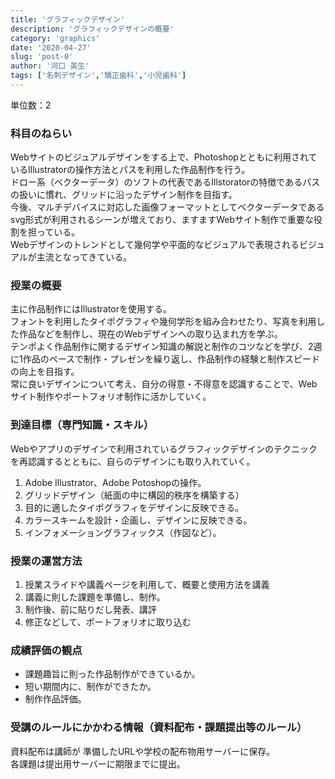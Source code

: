 ```yaml
---
title: 'グラフィックデザイン'
description: 'グラフィックデザインの概要'
category: 'graphics'
date: '2020-04-27'
slug: 'post-0'
author: '河口 英生'
tags: ['名刺デザイン','矯正歯科','小児歯科']
---
```

単位数：2

<h3 class="title is-5" >科目のねらい</h3>

Webサイトのビジュアルデザインをする上で、Photoshopとともに利用されているIllustratorの操作方法とパスを利用した作品制作を行う。  
ドロー系（ベクターデータ）のソフトの代表であるIllstoratorの特徴であるパスの扱いに慣れ、グリッドに沿ったデザイン制作を目指す。  
今後、マルチデバイスに対応した画像フォーマットとしてベクターデータであるsvg形式が利用されるシーンが増えており、ますますWebサイト制作で重要な役割を担っている。  
Webデザインのトレンドとして幾何学や平面的なビジュアルで表現されるビジュアルが主流となってきている。

<h3 class="title is-5" >授業の概要</h3>

主に作品制作にはIllustratorを使用する。  
フォントを利用したタイポグラフィや幾何学形を組み合わせたり、写真を利用した作品などを制作し、現在のWebデザインへの取り込まれ方を学ぶ。  
テンポよく作品制作に関するデザイン知識の解説と制作のコツなどを学び、2週に1作品のペースで制作・プレゼンを繰り返し、作品制作の経験と制作スピードの向上を目指す。  
常に良いデザインについて考え、自分の得意・不得意を認識することで、Webサイト制作やポートフォリオ制作に活かしていく。

<h3 class="title is-5" >到達目標（専門知識・スキル）</h3>

Webやアプリのデザインで利用されているグラフィックデザインのテクニックを再認識するとともに、自らのデザインにも取り入れていく。

1. Adobe Illustrator、Adobe Potoshopの操作。
2. グリッドデザイン（紙面の中に構図的秩序を構築する）
3. 目的に適したタイポグラフィをデザインに反映できる。
4. カラースキームを設計・企画し、デザインに反映できる。
5. インフォメーショングラフィックス（作図など）。

<h3 class="title is-5" >授業の運営方法</h3>

1. 授業スライドや講義ページを利用して、概要と使用方法を講義
2. 講義に則した課題を準備し、制作。
3. 制作後、前に貼りだし発表、講評
4. 修正などして、ポートフォリオに取り込む

<h3 class="title is-5" >成績評価の観点</h3>

+ 課題趣旨に則った作品制作ができているか。
+ 短い期間内に、制作ができたか。
+ 制作作品評価。

<h3 class="title is-5" >受講のルールにかかわる情報（資料配布・課題提出等のルール）</h3>

資料配布は講師が 準備したURLや学校の配布物用サーバーに保存。  
各課題は提出用サーバーに期限までに提出。  
